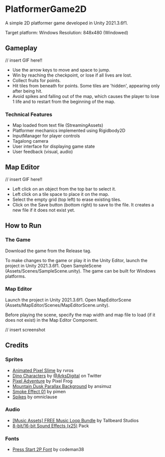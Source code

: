 # PlatformerGame2D
A simple 2D platformer game developed in Unity 2021.3.6f1.

Target platform: Windows
Resolution: 848x480 (Windowed)

## Gameplay
// insert GIF here!!

- Use the arrow keys to move and space to jump.
- Win by reaching the checkpoint, or lose if all lives are lost.
- Collect fruits for points.
- Hit tiles from beneath for points. Some tiles are 'hidden', appearing only after being hit.
- Avoid spikes and falling out of the map, which causes the player to lose 1 life and to restart from the beginning of the map.

### Technical Features

- Map loaded from text file (StreamingAssets)
- Platformer mechanics implemented using Rigidbody2D
- InputManager for player controls
- Tagalong camera
- User interface for displaying game state
- User feedback (visual, audio)

## Map Editor
// insert GIF here!!

- Left click on an object from the top bar to select it.
- Left click on a tile space to place it on the map.
- Select the empty grid (top left) to erase existing tiles.
- Click on the Save button (bottom right) to save to the file. It creates a new file if it does not exist yet.

## How to Run

### The Game

Download the game from the Release tag.

To make changes to the game or play it in the Unity Editor, launch the project in Unity 2021.3.6f1. Open SampleScene (Assets/Scenes/SampleScene.unity). The game can be built for Windows platforms.

### Map Editor

Launch the project in Unity 2021.3.6f1. Open MapEditorScene (Assets/MapEditor/Scenes/MapEditorScene.unity).

Before playing the scene, specify the map width and map file to load (if it does not exist) in the Map Editor Component.

// insert screenshot

## Credits

### Sprites
- <a href="https://rvros.itch.io/pixel-art-animated-slime">Animated Pixel Slime</a> by rvros 
- <a href="https://arks.itch.io/dino-characters">Dino Characters</a> by <a href="https://twitter.com/ArksDigital">@ArksDigital</a> on Twitter
- <a href="https://pixelfrog-assets.itch.io/pixel-adventure-1">Pixel Adventure</a> by Pixel Frog
- <a href="https://ansimuz.itch.io/mountain-dusk-parallax-background">Mountain Dusk Parallax Background</a> by ansimuz
- <a href="https://pimen.itch.io/smoke-vfx-1">Smoke Effect 01</a> by pimen
- <a href="https://omniclause.itch.io/spikes">Spikes</a> by omniclause

### Audio
- <a href="https://tallbeard.itch.io/music-loop-bundle">[Music Assets] FREE Music Loop Bundle</a> by Tallbeard Studios
- <a href="https://jdwasabi.itch.io/8-bit-16-bit-sound-effects-pack">8-bit/16-bit Sound Effects (x25)</a> Pack

### Fonts
- <a href="https://www.fontspace.com/press-start-2p-font-f11591">Press Start 2P Font</a> by codeman38